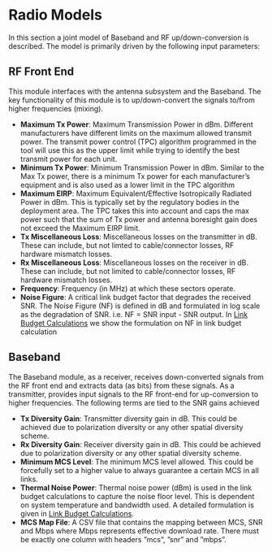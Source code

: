 # Radio Models

In this section a joint model of Baseband and RF up/down-conversion is
described. The model is primarily driven by the following input parameters:

## RF Front End

This module interfaces with the antenna subsystem and the Baseband. The key
functionality of this module is to up/down-convert the signals to/from higher
frequencies (mixing).

- **Maximum Tx Power**: Maximum Transmission Power in dBm. Different
  manufacturers have different limits on the maximum allowed transmit power.
  The transmit power control (TPC) algorithm programmed in the tool will use
  this as the upper limit while trying to identify the best transmit power for
  each unit.
- **Minimum Tx Power**: Minimum Transmission Power in dBm. Similar to the Max
  Tx power, there is a minimum Tx power for each manufacturer’s equipment and
  is also used as a lower limit in the TPC algorithm
- **Maximum EIRP**: Maximum Equivalent/Effective Isotropically Radiated Power
  in dBm. This is typically set by the regulatory bodies in the deployment area.
  The TPC takes this into account and caps the max power such that the sum of
  Tx power and antenna boresight gain does not exceed the Maximum EIRP limit.
- **Tx Miscellaneous Loss**: Miscellaneous losses on the transmitter in dB.
  These can include, but not limted to cable/connector losses, RF hardware
  mismatch losses.
- **Rx Miscellaneous Loss**: Miscellaneous losses on the receiver in dB.
  These can include, but not limited to cable/connector losses, RF hardware
  mismatch losses.
- **Frequency**: Frequency (in MHz) at which these sectors operate.
- **Noise Figure**: A critical link budget factor that degrades the received
  SNR. The Noise Figure (NF) is defined in dB and formulated in log scale as
  the degradation of SNR. i.e. NF = SNR input - SNR output. In
  [Link Budget Calculations](Link_Budget_Calculations.md) we
  show the formulation on NF in link budget calculation

## Baseband


The Baseband module, as a receiver, receives down-converted signals from the RF
front end and extracts data (as bits) from these signals. As a transmitter,
provides input signals to the RF front-end for up-conversion to higher
frequencies. The following terms are tied to the SNR gains achieved

- **Tx Diversity Gain**: Transmitter diversity gain in dB. This could be
  achieved due to polarization diversity or any other spatial diversity scheme.
- **Rx Diversity Gain**: Receiver diversity gain in dB. This could be achieved
  due to polarization diversity or any other spatial diversity scheme.
- **Minimum MCS Level**: The minimum MCS level allowed. This could be forcefully
  set to a higher value to always guarantee a certain MCS in all links.
- **Thermal Noise Power**: Thermal noise power (dBm) is used in the link budget
  calculations to capture the noise floor level. This is dependent on system
  temperature and bandwidth used. A detailed formulation is given in
  [Link Budget Calculations](Link_Budget_Calculations.md).
- **MCS Map File**: A CSV file that contains the mapping between MCS, SNR and
  Mbps where Mbps represents effective download rate. There must be exactly
  one column with headers ”mcs”, ”snr” and ”mbps”.
